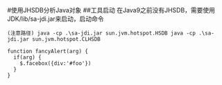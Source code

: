 #使用JHSDB分析Java对象
##工具启动
在Java9之前没有JHSDB，需要使用JDK/lib/sa-jdi.jar来启动，启动命令

`
  (注意路径)
  java -cp .\sa-jdi.jar sun.jvm.hotspot.HSDB
  java -cp .\sa-jdi.jar sun.jvm.hotspot.CLHSDB
`

```
function fancyAlert(arg) {
  if(arg) {
    $.facebox({div:'#foo'})
  }
}
```
  
